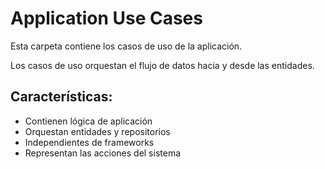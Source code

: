 # Application Use Cases

Esta carpeta contiene los casos de uso de la aplicación.

Los casos de uso orquestan el flujo de datos hacia y desde las entidades.

## Características:
- Contienen lógica de aplicación
- Orquestan entidades y repositorios
- Independientes de frameworks
- Representan las acciones del sistema

